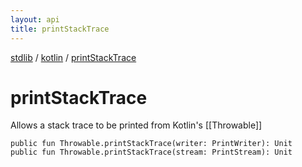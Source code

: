 ```yaml
---
layout: api
title: printStackTrace
---
```

[stdlib](../index.html) / [kotlin](index.html) / [printStackTrace](printStackTrace.html)

# printStackTrace
Allows a stack trace to be printed from Kotlin's [[Throwable]]
```
public fun Throwable.printStackTrace(writer: PrintWriter): Unit
public fun Throwable.printStackTrace(stream: PrintStream): Unit
```
